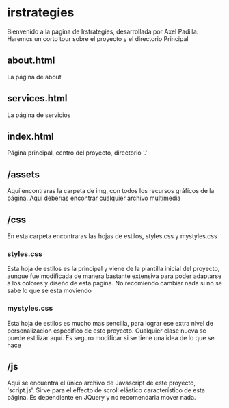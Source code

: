 # irstrategies

Bienvenido a la página de Irstrategies, desarrollada por Axel Padilla. Haremos un corto tour sobre el proyecto y el directorio Principal

## about.html

La página de about

## services.html

La página de servicios

## index.html

Página principal, centro del proyecto, directorio '.'

## /assets

Aquí encontraras la carpeta de img, con todos los recursos gráficos de la página. Aqui deberías encontrar cualquier archivo multimedia

## /css

En esta carpeta encontraras las hojas de estilos, styles.css y mystyles.css

### styles.css

Esta hoja de estilos es la principal y viene de la plantilla inicial del proyecto, aunque fue modificada de manera bastante extensiva para poder adaptarse a los colores y diseño de esta página. No recomiendo cambiar nada si no se sabe lo que se esta moviendo

### mystyles.css

Esta hoja de estilos es mucho mas sencilla, para lograr ese extra nivel de personalizacion específico de este proyecto. Cualquier clase nueva se puede estilizar aquí. Es seguro modificar si se tiene una idea de lo que se hace

## /js

Aqui se encuentra el único archivo de Javascript de este proyecto, 'script.js'. Sirve para el effecto de scroll elástico característico de esta página. Es dependiente en JQuery y no recomendaria mover nada.
